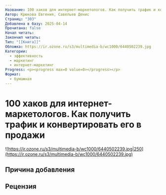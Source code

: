 ```yaml
---
Название: 100 хаков для интернет-маркетологов. Как получить трафик и конвертировать его в продажи
Автор: Крюкова Евгения, Савельев Денис
Страниц: "303"
Добавлена в базу: 2025-04-14
Прочитана: false
Начал читать: 
Закончил читать: 
Тип: "[[Книга]]"
Обложка: https://ir.ozone.ru/s3/multimedia-b/wc1000/6440502239.jpg
Категории:
  - эффективность
  - маркетинг
  - интернет-маркетинг
Progress: <p><progress max=0 value=0></progress></p>
Формат:
  - бумажная
---
```

# 100 хаков для интернет-маркетологов. Как получить трафик и конвертировать его в продажи

![https://ir.ozone.ru/s3/multimedia-b/wc1000/6440502239.jpg|250](https://ir.ozone.ru/s3/multimedia-b/wc1000/6440502239.jpg)

## Причина добавления


## Рецензия